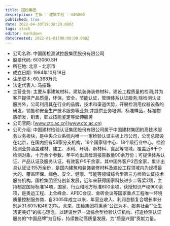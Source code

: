 ```yaml
---
title: 国检集团
description: 主板 - 建筑工程 - 603060
published: true
date: 2022-04-30T19:38:29.000Z
tags: stock
editor: markdown
dateCreated: 2022-01-01T00:00:00.000Z
---
```


- 公司名称: 中国国检测试控股集团股份有限公司
- 股票代码: 603060.SH
- 所在地: 北京 - 北京市
- 成立日期: 1984年10月18日
- 注册资本: 60,368万元
- 法定代表人: 马振珠
- 主营业务: 主要从事建筑材料，建筑装饰装修材料，建设工程质量的检测;并为客户提供产品质量，环保，安全，节能认证，管理体系认证服务;除检测认证服务外，公司利用其在行业的品牌，技术和渠道优势，开展检测用仪器设备的研发，销售和安全生产技术服务等业务;并提供业务培训，标准样品，标准物质研发，销售，职业技能鉴定等延伸服务
- 公司官网: [www.ctc.ac.cn](www.ctc.ac.cn)
- 公司介绍: 中国建材检验认证集团股份有限公司属于中国建材集团的高技术服务业务板块，是中央企业系统内唯一一家检验认证主板上市公司，公司总部设在北京，在国内拥有58家分支机构，16个国家级中心、18个级行业中心，检验检测业务涵盖建材、建工、水利、环境、新材料、食品等领域，覆盖近8千个检测对象，十万余个参数，年平均出具检测报告数量90余万份；可提供体系认证、产品认证及服务认证，有效客户5千余家，其中国外客户2百余家，累计出具认证证书5万余份，是国内建筑和装饰装修材料及建设工程领域内为规模最大的、覆盖环保、绿色、安全、健康、节能等领域综合型第三方检验认证技术服务机构。国检集团坚持创新发展，近年来获得国家科技进步二等奖2项，主持制定国际标准14项，国家、行业和地方标准600余项，获授知识产权900余项，是奥运工程、上合峰会、APEC会议、金砖会议等国家重点工程唯一环境质量控制服务商，自2005年成立以来，年营业收入、利润总额复合增长率分别达31.60%和46.23%。未来，国检集团将秉承“公正为本、服务社会”“让生活更美好”的核心理念，以建设世界一流综合型检验认证机构、打造检测认证服务的“中国品牌”为目标，持续推动高质量发展，为“质量兴国”贡献力量。


